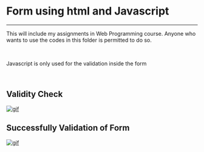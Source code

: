 <h1>Form using html and Javascript</h1>
<hr>
<p>This will include my assignments in Web Programming course. Anyone who wants to use the codes in this folder is permitted to do so.</p>
<br>
<p>Javascript is only used for the validation inside the form</p>
<br>

<h2>Validity Check</h2>
<a href="https://im3.ezgif.com/tmp/ezgif-3-64a69d970720.gif"><img src="https://im3.ezgif.com/tmp/ezgif-3-64a69d970720.gif" title="gif"/></a>
<br>

<h2>Successfully Validation of Form</h2>
<a href="https://im3.ezgif.com/tmp/ezgif-3-9c02c3c18fdd.gif"><img src="https://im3.ezgif.com/tmp/ezgif-3-9c02c3c18fdd.gif" title="gif"/></a>
